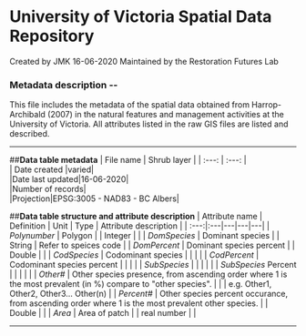 # University of Victoria Spatial Data Repository

Created by JMK 16-06-2020
Maintained by the Restoration Futures Lab

### Metadata description --

This file includes the metadata of the spatial data obtained from Harrop-Archibald (2007) in the natural features and management activities at the University of Victoria. All attributes listed in the raw GIS files are listed and described. 

*** 

##<b>Data table metadata</b>
| File name | Shrub layer |	
| :---: | :---: |						
| Date created |varied|							
|Date last updated|16-06-2020|						
|Number of records|			
|Projection|EPSG:3005 - NAD83 - BC Albers|		

##<b>Data table structure and attribute description</b>
| Attribute name | Definition | Unit | Type | Attribute description |
| :---:|:---|---|---|---|
| *Polynumber* | Polygon | | Integer | |
| *DomSpecies* | Dominant species | | String | Refer to speices code |
| *DomPercent* | Dominant species percent | | Double | |
| *CodSpecies* | Codominant species | | | |
| *CodPercent* | Codominant species percent | | | | 
| *SubSpecies* | | | | |
| *SubSpecies*   Percent | | | |  |
| *Other#* | Other species presence, from ascending order where 1 is the most prevalent (in %) compare to "other species". | | | e.g. Other1, Other2, Other3… Other(n) | 
| *Percent#* | Other species percent occurance, from ascending order where 1 is the most prevalent other species. | | Double | |
| *Area* | Area of patch | | real number | |

***
